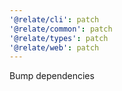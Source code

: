 ```yaml
---
'@relate/cli': patch
'@relate/common': patch
'@relate/types': patch
'@relate/web': patch
---
```


Bump dependencies
